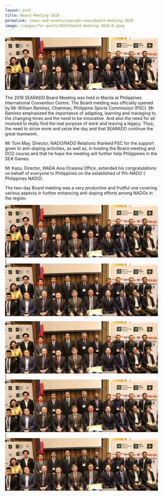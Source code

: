 ```yaml
---
layout: post
title: Board Meeting 2019
permalink: /news-and-events/searado-news/board-meeting-2019
image: /images/for-posts/2019/board-meeting-2019-0.jpeg
---
```

![Board Meeting 2019](/images/for-posts/2019/board-meeting-2019-0.jpeg)

The 2019 SEARADO Board Meeting was held in Manila at Philippines International Convention Centre. The Board meeting was officially opened by Mr William Ramirez, Chairman, Philippine Sports Commission (PSC). Mr Ramirez emphasized the importance of adapting, learning and managing to the changing times and the need to be innovative. And also the need for all involved to really find the real purpose of work and leaving a legacy. Thus, the need to strive more and seize the day and that SEARADO continue the great teamwork.

Mr Tom May, Director, NADO/RADO Relations  thanked PSC for the support given to anti-doping activities, as well as, in hosting the Board meeting and DCO course and that he hope the meeting will further help Philippines in the SEA Games.

Mr Kazu, Director, WADA Asia Oceania Office, extended his congratulations  on behalf of everyone to Philippines on the established of Phi-NADO ( Philippines NADO).

The two-day Board meeting was a very productive and fruitful one covering various aspects in  further enhancing anti-doping efforts among NADOs in the region.

![Board Meeting 2019](/images/for-posts/2019/board-meeting-2019-0.jpeg) | ![Board Meeting 2019](/images/for-posts/2019/board-meeting-2019-0.jpeg)

![Board Meeting 2019](/images/for-posts/2019/board-meeting-2019-0.jpeg) | ![Board Meeting 2019](/images/for-posts/2019/board-meeting-2019-0.jpeg) | ![Board Meeting 2019](/images/for-posts/2019/board-meeting-2019-0.jpeg)
